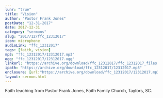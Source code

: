 ```yaml
---
lunr: "true"
title: "Vision"
author: "Pastor Frank Jones"
postDate: "12-31-2017"
date: 2017-12-31
category: "sermons"
slug: "2017/12/ffc_12312017"
icon: microphone
audioLink: "ffc_12312017"
tags: [faith, vision]
mp3: "ffc_12312017/12312017.mp3"
ogg: "ffc_12312017/12312017.ogg"
linkurl: "https://archive.org/download/ffc_12312017/ffc_12312017_files.xml"
ipath: "https://archive.org/download/ffc_12312017/12312017.mp3"
enclosure: [url:"https://archive.org/download/ffc_12312017/12312017.mp3"]
layout: sermon.html
---
```


Faith teaching from Pastor Frank Jones, Faith Family Church, Taylors, SC.